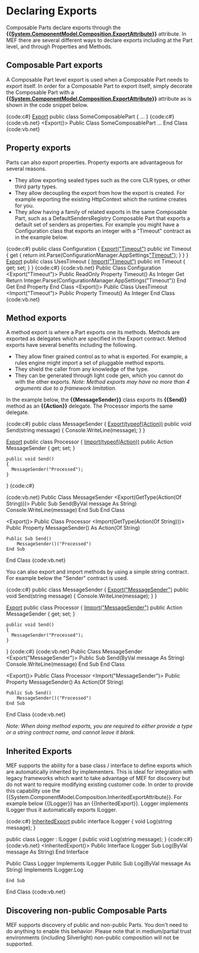 # Declaring Exports
Composable Parts declare exports through the **{{[System.ComponentModel.Composition.ExportAttribute](System.ComponentModel.Composition.ExportAttribute)}}** attribute. In MEF there are several different ways to declare exports including at the Part level, and through Properties and Methods. 

## Composable Part exports
A Composable Part level export is used when a Composable Part needs to export itself. In order for a Composable Part to export itself, simply decorate the Composable Part with a **{{[System.ComponentModel.Composition.ExportAttribute](System.ComponentModel.Composition.ExportAttribute)}}** attribute as is shown in the code snippet below.

{code:c#}
[Export](Export)
public class SomeComposablePart {
  ...
}
{code:c#}
{code:vb.net}
<Export()>
Public Class SomeComposablePart
    ... 
End Class
{code:vb.net}

## Property exports

Parts can also export properties. Property exports are advantageous for several reasons. 
* They allow exporting sealed types such as the core CLR types, or other third party types. 
* They allow decoupling the export from how the export is created. For example exporting the existing HttpContext which the runtime creates for you.
* They allow having a family of related exports in the same Composable Part, such as a DefaultSendersRegistry Composable Part that exports a default set of senders as properties.
For example you might have a Configuration class that exports an integer with a "Timeout" contract as in the example below.

{code:c#}
  public class Configuration
  {
    [Export("Timeout")](Export(_Timeout_))
    public int Timeout
    {
      get { return int.Parse(ConfigurationManager.AppSettings["Timeout"](_Timeout_)); }
    }
  }
  [Export](Export)
  public class UsesTimeout
  {
    [Import("Timeout")](Import(_Timeout_))
    public int Timeout { get; set; }
  }
{code:c#}
{code:vb.net}
Public Class Configuration
    <Export("Timeout")>
    Public ReadOnly Property Timeout() As Integer
        Get
            Return Integer.Parse(ConfigurationManager.AppSettings("Timeout"))
        End Get
    End Property
End Class
<Export()>
Public Class UsesTimeout
    <Import("Timeout")>
    Public Property Timeout() As Integer
End Class
{code:vb.net}

## Method exports
A method export is where a Part exports one its methods. Methods are exported as delegates which are specified in the Export contract. Method exports have several benefits including the following.
* They allow finer grained control as to what is exported. For example, a rules engine might import a set of pluggable method exports.
* They shield the caller from any knowledge of the type.
* They can be generated through light code gen, which you cannot do with the other exports.
_Note: Method exports may have no more than 4 arguments due to a framework limitation._

In the example below, the **{{MessageSender}}** class exports its **{{Send}}** method as an **{{Action<string>}}** delegate. The Processor imports the same delegate.

{code:c#}
  public class MessageSender
  {
    [Export(typeof(Action<string>))](Export(typeof(Action_string_)))
    public void Send(string message)
    {
      Console.WriteLine(message);
    }
  }

  [Export](Export)
  public class Processor
  {
    [Import(typeof(Action<string>))](Import(typeof(Action_string_)))
    public Action<string> MessageSender { get; set; }

    public void Send()
    {
      MessageSender("Processed");
    }
  }
{code:c#}

{code:vb.net}
Public Class MessageSender
    <Export(GetType(Action(Of String)))> 
    Public Sub Send(ByVal message As String) 
        Console.WriteLine(message) 
    End Sub
End Class

<Export()>
Public Class Processor
    <Import(GetType(Action(Of String)))> 
    Public Property MessageSender() As Action(Of String) 

    Public Sub Send()
        MessageSender()("Processed")
    End Sub
End Class
{code:vb.net}

You can also export and import methods by using a simple string contract. For example below the "Sender" contract is used. 

{code:c#}
  public class MessageSender
  {
    [Export("MessageSender")](Export(_MessageSender_))
    public void Send(string message)
    {
      Console.WriteLine(message);
    }
  }

  [Export](Export)
  public class Processor
  {
    [Import("MessageSender")](Import(_MessageSender_))
    public Action<string> MessageSender { get; set; }

    public void Send()
    {
      MessageSender("Processed");
    }
  }
{code:c#}
{code:vb.net}
Public Class MessageSender
    <Export("MessageSender")>
    Public Sub Send(ByVal message As String) 
        Console.WriteLine(message) 
    End Sub
End Class

<Export()>
Public Class Processor
    <Import("MessageSender")>
    Public Property MessageSender() As Action(Of String) 

    Public Sub Send()
        MessageSender()("Processed")
    End Sub
End Class
{code:vb.net}

_Note: When doing method exports, you are required to either provide a type or a string contract name, and cannot leave it blank._

## Inherited Exports
MEF supports the ability for a base class / interface to define exports which are automatically inherited by implementers. This is ideal for integration with legacy frameworks which want to take advantage of MEF for discovery but do not want to require modifying existing customer code. In order to provide this capability use the {{System.ComponentModel.Composition.InheritedExportAttribute}}. For example below {{ILogger}} has an {{InheritedExport}}. Logger implements ILogger thus it automatically exports ILogger.

{code:c#}
[InheritedExport](InheritedExport)
public interface ILogger {
  void Log(string message);
}

public class Logger : ILogger {
  public void Log(string message);
}
{code:c#}
{code:vb.net}
<InheritedExport()>
Public Interface ILogger
    Sub Log(ByVal message As String) 
End Interface

Public Class Logger
    Implements ILogger
    Public Sub Log(ByVal message As String) Implements ILogger.Log

    End Sub

End Class
{code:vb.net}

## Discovering non-public Composable Parts
MEF supports discovery of public and non-public Parts. You don't need to do anything to enable this behavior. Please note that in medium/partial trust environments (including Silverlight) non-public composition will not be supported.
